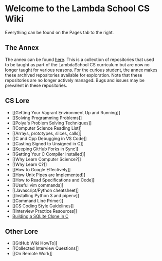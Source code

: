 # Welcome to the Lambda School CS Wiki

Everything can be found on the Pages tab to the right.

## The Annex
The annex can be found [here](https://github.com/LambdaSchool/CS-Wiki/wiki/The-Learning-Annex). This is a collection of repositories that used to be taught as part of the LambdaSchool CS curriculum but are now no longer taught for various reasons. For the curious student, the annex makes these archived repositories available for exploration. Note that these repositories are no longer actively managed. Bugs and issues may be prevalent in these repositories.

## CS Lore

* [[Getting Your Vagrant Environment Up and Running]]
* [[Solving Programming Problems]]
* [[Polya's Problem Solving Techniques]]
* [[Computer Science Reading List]]
* [[Arrays, prototypes, slices, calls]]
* [[C and Cpp Debugging in VS Code]]
* [[Casting Signed to Unsigned in C]]
* [[Keeping GitHub Forks in Sync]]
* [[Getting Your C Compiler Installed]]
* [[Why Learn Computer Science?]]
* [[Why Learn C?]]
* [[How to Google Effectively]]
* [[How Unix Pipes are Implemented]]
* [[How to Read Specifications and Code]]
* [[Useful vim commands]]
* [[Javascript/Python cheatsheet]]
* [[Installing Python 3 and pipenv]]
* [[Command Line Primer]]
* [[CS Coding Style Guidelines]]
* [[Interview Practice Resources]]
* [Building a SQLite Clone in C](https://cstack.github.io/db_tutorial/)

## Other Lore

* [[GitHub Wiki HowTo]]
* [[Collected Interview Questions]]
* [[On Remote Work]]

